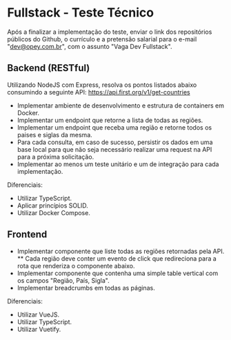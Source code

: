 # Fullstack - Teste Técnico

Após a finalizar a implementação do teste, enviar o link dos repositórios públicos do Github, o currículo e a pretensão salarial para o e-mail "dev@opey.com.br", com o assunto "Vaga Dev Fullstack".

## Backend (RESTful)

Utilizando NodeJS com Express, resolva os pontos listados abaixo consumindo a seguinte API: https://api.first.org/v1/get-countries

* Implementar ambiente de desenvolvimento e estrutura de containers em Docker.
* Implementar um endpoint que retorne a lista de todas as regiões.
* Implementar um endpoint que receba uma região e retorne todos os paises e siglas da mesma.
* Para cada consulta, em caso de sucesso, persistir os dados em uma base local para que não seja necessário realizar uma request na API para a próxima solicitação.
* Implementar ao menos um teste unitário e um de integração para cada implementação.

Diferenciais:
* Utilizar TypeScript.
* Aplicar princípios SOLID.
* Utilizar Docker Compose.

## Frontend

* Implementar componente que liste todas as regiões retornadas pela API.
 ** Cada região deve conter um evento de click que redireciona para a rota que renderiza o componente abaixo.
* Implementar componente que contenha uma simple table vertical com os campos "Região, País, Sigla".
* Implementar breadcrumbs em todas as páginas.

Diferenciais:
* Utilizar VueJS.
* Utilizar TypeScript.
* Utilizar Vuetify.
